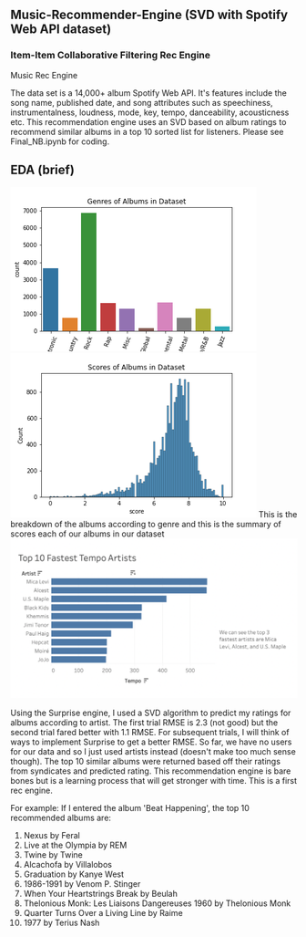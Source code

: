 ## Music-Recommender-Engine (SVD with Spotify Web API dataset)
### Item-Item Collaborative Filtering Rec Engine
Music Rec Engine

The data set is a 14,000+ album Spotify Web API. It's features include the song name, published date, and song attributes such as speechiness, instrumentalness, loudness, mode, key, tempo, danceability, acousticness etc. This recommendation engine uses an SVD based on album ratings to recommend similar albums in a top 10 sorted list for listeners. Please see Final_NB.ipynb for coding. 

## EDA (brief)
![](images/genres_of_albums.png)
![](images/scores_of_albums.png)
This is the breakdown of the albums according to genre and this is the summary of scores each of our albums in our dataset
![](images/chart1.png)

Using the Surprise engine, I used a SVD algorithm to predict my ratings for albums according to artist. The first trial RMSE is 2.3 (not good) but the second trial fared better with 1.1 RMSE. For subsequent trials, I will think of ways to implement Surprise to get a better RMSE. So far, we have no users for our data and so I just used artists instead (doesn't make too much sense though). The top 10 similar albums were returned based off their ratings from syndicates and predicted rating. This recommendation engine is bare bones but is a learning process that will get stronger with time. This is a first rec engine. 

For example: If I entered the album 'Beat Happening', the top 10 recommended albums are:
1. Nexus by Feral
2. Live at the Olympia by REM
3. Twine by Twine
4. Alcachofa by Villalobos
5. Graduation by Kanye West
6. 1986-1991 by Venom P. Stinger
7. When Your Heartstrings Break by Beulah
8. Thelonious Monk: Les Liaisons Dangereuses 1960 by Thelonious Monk
9. Quarter Turns Over a Living Line by Raime
10. 1977 by Terius Nash 
